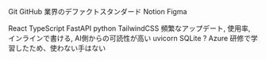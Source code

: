 Git
GitHub  業界のデファクトスタンダード
Notion
Figma


React TypeScript
FastAPI python
TailwindCSS 頻繁なアップデート, 使用率, インラインで書ける, AI側からの可読性が高い
uvicorn
SQLite ?
Azure 研修で学習したため、使わない手はない